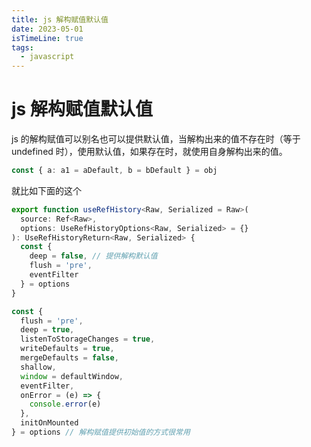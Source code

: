 ```yaml
---
title: js 解构赋值默认值
date: 2023-05-01
isTimeLine: true
tags:
  - javascript
---
```


# js 解构赋值默认值

js 的解构赋值可以别名也可以提供默认值，当解构出来的值不存在时（等于 undefined 时），使用默认值，如果存在时，就使用自身解构出来的值。

```ts
const { a: a1 = aDefault, b = bDefault } = obj
```

就比如下面的这个

```ts
export function useRefHistory<Raw, Serialized = Raw>(
  source: Ref<Raw>,
  options: UseRefHistoryOptions<Raw, Serialized> = {}
): UseRefHistoryReturn<Raw, Serialized> {
  const {
    deep = false, // 提供解构默认值
    flush = 'pre',
    eventFilter
  } = options
}
```

```ts
const {
  flush = 'pre',
  deep = true,
  listenToStorageChanges = true,
  writeDefaults = true,
  mergeDefaults = false,
  shallow,
  window = defaultWindow,
  eventFilter,
  onError = (e) => {
    console.error(e)
  },
  initOnMounted
} = options // 解构赋值提供初始值的方式很常用
```

